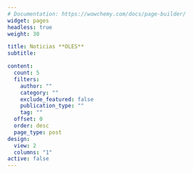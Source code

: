 ```yaml
---
# Documentation: https://wowchemy.com/docs/page-builder/
widget: pages
headless: true
weight: 30

title: Noticias **OLES**
subtitle:

content:
  count: 5
  filters:
    author: ""
    category: ""
    exclude_featured: false
    publication_type: ""
    tag: ""
  offset: 0
  order: desc
  page_type: post
design:
  view: 2
  columns: "1"
active: false
---
```

